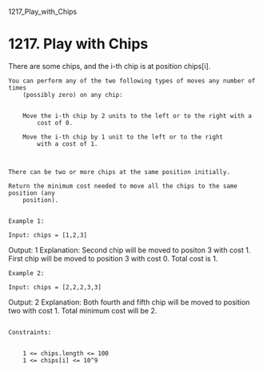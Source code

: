 1217_Play_with_Chips
# 1217. Play with Chips

There are some chips, and the i-th chip is at position chips[i].

    You can perform any of the two following types of moves any number of times
        (possibly zero) on any chip:

    
        Move the i-th chip by 2 units to the left or to the right with a
            cost of 0.
        
        Move the i-th chip by 1 unit to the left or to the right
            with a cost of 1.
        
    

    There can be two or more chips at the same position initially.

    Return the minimum cost needed to move all the chips to the same position (any
        position).

     
    Example 1:

    Input: chips = [1,2,3]
Output: 1
Explanation: Second chip will be moved to positon 3 with cost 1. First chip will be moved to position 3 with cost 0. Total cost is 1.

    Example 2:

    Input: chips = [2,2,2,3,3]
Output: 2
Explanation: Both fourth and fifth chip will be moved to position two with cost 1. Total minimum cost will be 2.

     
    Constraints:

    
        1 <= chips.length <= 100
        1 <= chips[i] <= 10^9